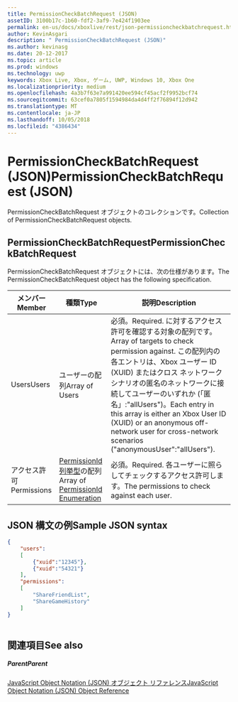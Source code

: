 ```yaml
---
title: PermissionCheckBatchRequest (JSON)
assetID: 3100b17c-1b60-fdf2-3af9-7e424f1903ee
permalink: en-us/docs/xboxlive/rest/json-permissioncheckbatchrequest.html
author: KevinAsgari
description: " PermissionCheckBatchRequest (JSON)"
ms.author: kevinasg
ms.date: 20-12-2017
ms.topic: article
ms.prod: windows
ms.technology: uwp
keywords: Xbox Live, Xbox, ゲーム, UWP, Windows 10, Xbox One
ms.localizationpriority: medium
ms.openlocfilehash: 4a3b7f63e7a991420ee594cf45acf2f9952bcf74
ms.sourcegitcommit: 63cef0a7805f1594984da4d4ff2f76894f12d942
ms.translationtype: MT
ms.contentlocale: ja-JP
ms.lasthandoff: 10/05/2018
ms.locfileid: "4386434"
---
```

# <a name="permissioncheckbatchrequest-json"></a><span data-ttu-id="ef0b9-104">PermissionCheckBatchRequest (JSON)</span><span class="sxs-lookup"><span data-stu-id="ef0b9-104">PermissionCheckBatchRequest (JSON)</span></span>
<span data-ttu-id="ef0b9-105">PermissionCheckBatchRequest オブジェクトのコレクションです。</span><span class="sxs-lookup"><span data-stu-id="ef0b9-105">Collection of PermissionCheckBatchRequest objects.</span></span> 
<a id="ID4EP"></a>

 
## <a name="permissioncheckbatchrequest"></a><span data-ttu-id="ef0b9-106">PermissionCheckBatchRequest</span><span class="sxs-lookup"><span data-stu-id="ef0b9-106">PermissionCheckBatchRequest</span></span>
 
<span data-ttu-id="ef0b9-107">PermissionCheckBatchRequest オブジェクトには、次の仕様があります。</span><span class="sxs-lookup"><span data-stu-id="ef0b9-107">The PermissionCheckBatchRequest object has the following specification.</span></span>
 
| <span data-ttu-id="ef0b9-108">メンバー</span><span class="sxs-lookup"><span data-stu-id="ef0b9-108">Member</span></span>| <span data-ttu-id="ef0b9-109">種類</span><span class="sxs-lookup"><span data-stu-id="ef0b9-109">Type</span></span>| <span data-ttu-id="ef0b9-110">説明</span><span class="sxs-lookup"><span data-stu-id="ef0b9-110">Description</span></span>| 
| --- | --- | --- | 
| <span data-ttu-id="ef0b9-111">Users</span><span class="sxs-lookup"><span data-stu-id="ef0b9-111">Users</span></span>| <span data-ttu-id="ef0b9-112">ユーザーの配列</span><span class="sxs-lookup"><span data-stu-id="ef0b9-112">Array of Users</span></span>| <span data-ttu-id="ef0b9-113">必須。</span><span class="sxs-lookup"><span data-stu-id="ef0b9-113">Required.</span></span> <span data-ttu-id="ef0b9-114">に対するアクセス許可を確認する対象の配列です。</span><span class="sxs-lookup"><span data-stu-id="ef0b9-114">Array of targets to check permission against.</span></span> <span data-ttu-id="ef0b9-115">この配列内の各エントリは、Xbox ユーザー ID (XUID) またはクロス ネットワーク シナリオの匿名のネットワークに接続してユーザーのいずれか (「匿名」:"allUsers")。</span><span class="sxs-lookup"><span data-stu-id="ef0b9-115">Each entry in this array is either an Xbox User ID (XUID) or an anonymous off-network user for cross-network scenarios ("anonymousUser":"allUsers").</span></span> | 
| <span data-ttu-id="ef0b9-116">アクセス許可</span><span class="sxs-lookup"><span data-stu-id="ef0b9-116">Permissions</span></span>| <span data-ttu-id="ef0b9-117">[PermissionId 列挙型](../enums/privacy-enum-permissionid.md)の配列</span><span class="sxs-lookup"><span data-stu-id="ef0b9-117">Array of [PermissionId Enumeration](../enums/privacy-enum-permissionid.md)</span></span>| <span data-ttu-id="ef0b9-118">必須。</span><span class="sxs-lookup"><span data-stu-id="ef0b9-118">Required.</span></span> <span data-ttu-id="ef0b9-119">各ユーザーに照らしてチェックするアクセス許可します。</span><span class="sxs-lookup"><span data-stu-id="ef0b9-119">The permissions to check against each user.</span></span>| 
  
<a id="ID4E3B"></a>

 
## <a name="sample-json-syntax"></a><span data-ttu-id="ef0b9-120">JSON 構文の例</span><span class="sxs-lookup"><span data-stu-id="ef0b9-120">Sample JSON syntax</span></span>
 

```json
{
    "users":
    [
        {"xuid":"12345"},
        {"xuid":"54321"}
    ],
    "permissions":
    [
        "ShareFriendList",
        "ShareGameHistory"
    ]
}
    
```

  
<a id="ID4EFC"></a>

 
## <a name="see-also"></a><span data-ttu-id="ef0b9-121">関連項目</span><span class="sxs-lookup"><span data-stu-id="ef0b9-121">See also</span></span>
 
<a id="ID4EHC"></a>

 
##### <a name="parent"></a><span data-ttu-id="ef0b9-122">Parent</span><span class="sxs-lookup"><span data-stu-id="ef0b9-122">Parent</span></span> 

[<span data-ttu-id="ef0b9-123">JavaScript Object Notation (JSON) オブジェクト リファレンス</span><span class="sxs-lookup"><span data-stu-id="ef0b9-123">JavaScript Object Notation (JSON) Object Reference</span></span>](atoc-xboxlivews-reference-json.md)

   